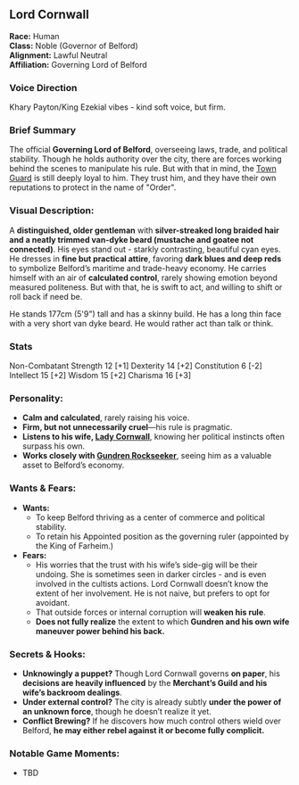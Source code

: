 ## Lord Cornwall

**Race:** Human  
**Class:** Noble (Governor of Belford)  
**Alignment:** Lawful Neutral  
**Affiliation:** Governing Lord of Belford  

### **Voice Direction**
Khary Payton/King Ezekial vibes - kind soft voice, but firm.   

### **Brief Summary**  
The official **Governing Lord of Belford**, overseeing laws, trade, and political stability. Though he holds authority over the city, there are forces working behind the scenes to manipulate his rule.  But with that in mind, the [Town Guard](../guilds/BelfordTownGuard.md) is still deeply loyal to him.  They trust him, and they have their own reputations to protect in the name of "Order".

### **Visual Description:**  
A **distinguished, older gentleman** with **silver-streaked long braided hair and a neatly trimmed van-dyke beard (mustache and goatee not connected)**. His eyes stand out - starkly contrasting, beautiful cyan eyes.  He dresses in **fine but practical attire**, favoring **dark blues and deep reds** to symbolize Belford’s maritime and trade-heavy economy. He carries himself with an air of **calculated control**, rarely showing emotion beyond measured politeness. But with that, he is swift to act, and willing to shift or roll back if need be. 

He stands 177cm (5'9") tall and has a skinny build.
He has a long thin face with a very short van dyke beard.
He would rather act than talk or think.


### **Stats**
Non-Combatant
Strength	12 [+1]
Dexterity	14 [+2]
Constitution	6 [-2]
Intellect	15 [+2]
Wisdom	15 [+2]
Charisma	16 [+3]

### **Personality:**  
- **Calm and calculated**, rarely raising his voice.  
- **Firm, but not unnecessarily cruel**—his rule is pragmatic.  
- **Listens to his wife, [Lady Cornwall](../npcs/LadyCornwall.md)**, knowing her political instincts often surpass his own.  
- **Works closely with [Gundren Rockseeker](../npcs/GundrenRockseeker.md)**, seeing him as a valuable asset to Belford’s economy.  

### **Wants & Fears:**  
- **Wants:** 
  * To keep Belford thriving as a center of commerce and political stability.  
  * To retain his Appointed position as the governing ruler (appointed by the King of Farheim.)
- **Fears:** 
  * His worries that the trust with his wife’s side-gig will be their undoing.  She is sometimes seen in darker circles - and is even involved in the cultists actions.  Lord Cornwall doesn’t know the extent of her involvement.  He is not naive, but prefers to opt for avoidant.  
  *  That outside forces or internal corruption will **weaken his rule**.  
  * **Does not fully realize** the extent to which **Gundren and his own wife maneuver power behind his back.**  

### **Secrets & Hooks:**  
- **Unknowingly a puppet?** Though Lord Cornwall governs **on paper**, his **decisions are heavily influenced** by the **Merchant’s Guild and his wife’s backroom dealings**.  
- **Under external control?** The city is already subtly **under the power of an unknown force**, though he doesn’t realize it yet.  
- **Conflict Brewing?** If he discovers how much control others wield over Belford, **he may either rebel against it or become fully complicit.**  

### **Notable Game Moments:**  
- TBD  

